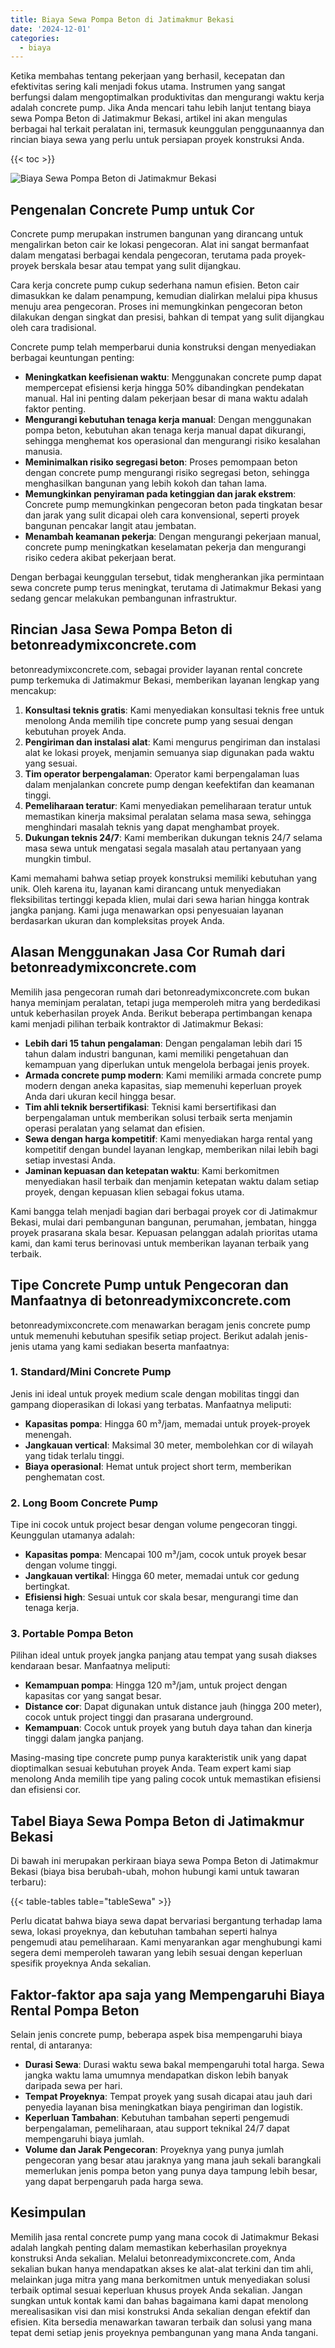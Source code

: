 ```yaml
---
title: Biaya Sewa Pompa Beton di Jatimakmur Bekasi
date: '2024-12-01'
categories:
  - biaya
---
```


Ketika membahas tentang pekerjaan yang berhasil, kecepatan dan efektivitas sering kali menjadi fokus utama. Instrumen yang sangat berfungsi dalam mengoptimalkan produktivitas dan mengurangi waktu kerja adalah concrete pump. Jika Anda mencari tahu lebih lanjut tentang biaya sewa Pompa Beton di Jatimakmur Bekasi, artikel ini akan mengulas berbagai hal terkait peralatan ini, termasuk keunggulan penggunaannya dan rincian biaya sewa yang perlu untuk persiapan proyek konstruksi Anda.

{{< toc >}}

![Biaya Sewa Pompa Beton di Jatimakmur Bekasi](https://betoncor8.github.io/pump/concrete-pump%20(1).png)

## Pengenalan Concrete Pump untuk Cor

Concrete pump merupakan instrumen bangunan yang dirancang untuk mengalirkan beton cair ke lokasi pengecoran. Alat ini sangat bermanfaat dalam mengatasi berbagai kendala pengecoran, terutama pada proyek-proyek berskala besar atau tempat yang sulit dijangkau.

Cara kerja concrete pump cukup sederhana namun efisien. Beton cair dimasukkan ke dalam penampung, kemudian dialirkan melalui pipa khusus menuju area pengecoran. Proses ini memungkinkan pengecoran beton dilakukan dengan singkat dan presisi, bahkan di tempat yang sulit dijangkau oleh cara tradisional.

Concrete pump telah memperbarui dunia konstruksi dengan menyediakan berbagai keuntungan penting:

- **Meningkatkan keefisienan waktu**: Menggunakan concrete pump dapat mempercepat efisiensi kerja hingga 50% dibandingkan pendekatan manual. Hal ini penting dalam pekerjaan besar di mana waktu adalah faktor penting.
- **Mengurangi kebutuhan tenaga kerja manual**: Dengan menggunakan pompa beton, kebutuhan akan tenaga kerja manual dapat dikurangi, sehingga menghemat kos operasional dan mengurangi risiko kesalahan manusia.
- **Meminimalkan risiko segregasi beton**: Proses pemompaan beton dengan concrete pump mengurangi risiko segregasi beton, sehingga menghasilkan bangunan yang lebih kokoh dan tahan lama.
- **Memungkinkan penyiraman pada ketinggian dan jarak ekstrem**: Concrete pump memungkinkan pengecoran beton pada tingkatan besar dan jarak yang sulit dicapai oleh cara konvensional, seperti proyek bangunan pencakar langit atau jembatan.
- **Menambah keamanan pekerja**: Dengan mengurangi pekerjaan manual, concrete pump meningkatkan keselamatan pekerja dan mengurangi risiko cedera akibat pekerjaan berat.

Dengan berbagai keunggulan tersebut, tidak mengherankan jika permintaan sewa concrete pump terus meningkat, terutama di Jatimakmur Bekasi yang sedang gencar melakukan pembangunan infrastruktur.

## Rincian Jasa Sewa Pompa Beton di betonreadymixconcrete.com

betonreadymixconcrete.com, sebagai provider layanan rental concrete pump terkemuka di Jatimakmur Bekasi, memberikan layanan lengkap yang mencakup:

1. **Konsultasi teknis gratis**: Kami menyediakan konsultasi teknis free untuk menolong Anda memilih tipe concrete pump yang sesuai dengan kebutuhan proyek Anda.
2. **Pengiriman dan instalasi alat**: Kami mengurus pengiriman dan instalasi alat ke lokasi proyek, menjamin semuanya siap digunakan pada waktu yang sesuai.
3. **Tim operator berpengalaman**: Operator kami berpengalaman luas dalam menjalankan concrete pump dengan keefektifan dan keamanan tinggi.
4. **Pemeliharaan teratur**: Kami menyediakan pemeliharaan teratur untuk memastikan kinerja maksimal peralatan selama masa sewa, sehingga menghindari masalah teknis yang dapat menghambat proyek.
5. **Dukungan teknis 24/7**: Kami memberikan dukungan teknis 24/7 selama masa sewa untuk mengatasi segala masalah atau pertanyaan yang mungkin timbul.

Kami memahami bahwa setiap proyek konstruksi memiliki kebutuhan yang unik. Oleh karena itu, layanan kami dirancang untuk menyediakan fleksibilitas tertinggi kepada klien, mulai dari sewa harian hingga kontrak jangka panjang. Kami juga menawarkan opsi penyesuaian layanan berdasarkan ukuran dan kompleksitas proyek Anda.

## Alasan Menggunakan Jasa Cor Rumah dari betonreadymixconcrete.com

Memilih jasa pengecoran rumah dari betonreadymixconcrete.com bukan hanya meminjam peralatan, tetapi juga memperoleh mitra yang berdedikasi untuk keberhasilan proyek Anda. Berikut beberapa pertimbangan kenapa kami menjadi pilihan terbaik kontraktor di Jatimakmur Bekasi:

- **Lebih dari 15 tahun pengalaman**: Dengan pengalaman lebih dari 15 tahun dalam industri bangunan, kami memiliki pengetahuan dan kemampuan yang diperlukan untuk mengelola berbagai jenis proyek.
- **Armada concrete pump modern**: Kami memiliki armada concrete pump modern dengan aneka kapasitas, siap memenuhi keperluan proyek Anda dari ukuran kecil hingga besar.
- **Tim ahli teknik bersertifikasi**: Teknisi kami bersertifikasi dan berpengalaman untuk memberikan solusi terbaik serta menjamin operasi peralatan yang selamat dan efisien.
- **Sewa dengan harga kompetitif**: Kami menyediakan harga rental yang kompetitif dengan bundel layanan lengkap, memberikan nilai lebih bagi setiap investasi Anda.
- **Jaminan kepuasan dan ketepatan waktu**: Kami berkomitmen menyediakan hasil terbaik dan menjamin ketepatan waktu dalam setiap proyek, dengan kepuasan klien sebagai fokus utama.

Kami bangga telah menjadi bagian dari berbagai proyek cor di Jatimakmur Bekasi, mulai dari pembangunan bangunan, perumahan, jembatan, hingga proyek prasarana skala besar. Kepuasan pelanggan adalah prioritas utama kami, dan kami terus berinovasi untuk memberikan layanan terbaik yang terbaik.

## Tipe Concrete Pump untuk Pengecoran dan Manfaatnya di betonreadymixconcrete.com

betonreadymixconcrete.com menawarkan beragam jenis concrete pump untuk memenuhi kebutuhan spesifik setiap project. Berikut adalah jenis-jenis utama yang kami sediakan beserta manfaatnya:

### 1\. Standard/Mini Concrete Pump

Jenis ini ideal untuk proyek medium scale dengan mobilitas tinggi dan gampang dioperasikan di lokasi yang terbatas. Manfaatnya meliputi:

- **Kapasitas pompa**: Hingga 60 m³/jam, memadai untuk proyek-proyek menengah.
- **Jangkauan vertical**: Maksimal 30 meter, membolehkan cor di wilayah yang tidak terlalu tinggi.
- **Biaya operasional**: Hemat untuk project short term, memberikan penghematan cost.

### 2\. Long Boom Concrete Pump

Tipe ini cocok untuk project besar dengan volume pengecoran tinggi. Keunggulan utamanya adalah:

- **Kapasitas pompa**: Mencapai 100 m³/jam, cocok untuk proyek besar dengan volume tinggi.
- **Jangkauan vertikal**: Hingga 60 meter, memadai untuk cor gedung bertingkat.
- **Efisiensi high**: Sesuai untuk cor skala besar, mengurangi time dan tenaga kerja.

### 3\. Portable Pompa Beton

Pilihan ideal untuk proyek jangka panjang atau tempat yang susah diakses kendaraan besar. Manfaatnya meliputi:

- **Kemampuan pompa**: Hingga 120 m³/jam, untuk project dengan kapasitas cor yang sangat besar.
- **Distance cor**: Dapat digunakan untuk distance jauh (hingga 200 meter), cocok untuk project tinggi dan prasarana underground.
- **Kemampuan**: Cocok untuk proyek yang butuh daya tahan dan kinerja tinggi dalam jangka panjang.

Masing-masing tipe concrete pump punya karakteristik unik yang dapat dioptimalkan sesuai kebutuhan proyek Anda. Team expert kami siap menolong Anda memilih tipe yang paling cocok untuk memastikan efisiensi dan efisiensi cor.

## Tabel Biaya Sewa Pompa Beton di Jatimakmur Bekasi

Di bawah ini merupakan perkiraan biaya sewa Pompa Beton di Jatimakmur Bekasi (biaya bisa berubah-ubah, mohon hubungi kami untuk tawaran terbaru):

{{< table-tables table="tableSewa" >}}

Perlu dicatat bahwa biaya sewa dapat bervariasi bergantung terhadap lama sewa, lokasi proyeknya, dan kebutuhan tambahan seperti halnya pengemudi atau pemeliharaan. Kami menyarankan agar menghubungi kami segera demi memperoleh tawaran yang lebih sesuai dengan keperluan spesifik proyeknya Anda sekalian.

## Faktor-faktor apa saja yang Mempengaruhi Biaya Rental Pompa Beton

Selain jenis concrete pump, beberapa aspek bisa mempengaruhi biaya rental, di antaranya:

- **Durasi Sewa**: Durasi waktu sewa bakal mempengaruhi total harga. Sewa jangka waktu lama umumnya mendapatkan diskon lebih banyak daripada sewa per hari.
- **Tempat Proyeknya**: Tempat proyek yang susah dicapai atau jauh dari penyedia layanan bisa meningkatkan biaya pengiriman dan logistik.
- **Keperluan Tambahan**: Kebutuhan tambahan seperti pengemudi berpengalaman, pemeliharaan, atau support teknikal 24/7 dapat mempengaruhi biaya jumlah.
- **Volume dan Jarak Pengecoran**: Proyeknya yang punya jumlah pengecoran yang besar atau jaraknya yang mana jauh sekali barangkali memerlukan jenis pompa beton yang punya daya tampung lebih besar, yang dapat berpengaruh pada harga sewa.

## Kesimpulan

Memilih jasa rental concrete pump yang mana cocok di Jatimakmur Bekasi adalah langkah penting dalam memastikan keberhasilan proyeknya konstruksi Anda sekalian. Melalui betonreadymixconcrete.com, Anda sekalian bukan hanya mendapatkan akses ke alat-alat terkini dan tim ahli, melainkan juga mitra yang mana berkomitmen untuk menyediakan solusi terbaik optimal sesuai keperluan khusus proyek Anda sekalian. Jangan sungkan untuk kontak kami dan bahas bagaimana kami dapat menolong merealisasikan visi dan misi konstruksi Anda sekalian dengan efektif dan efisien. Kita bersedia menawarkan tawaran terbaik dan solusi yang mana tepat demi setiap jenis proyeknya pembangunan yang mana Anda tangani.
